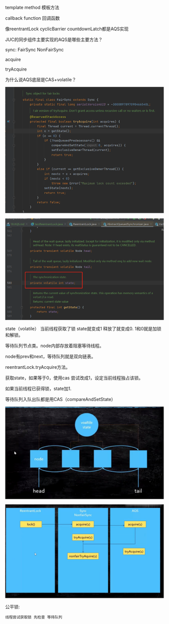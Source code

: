 template method 模板方法

callback function 回调函数

像reentrantLock cyclicBarrier countdownLatch都是AQS实现


JUC的同步组件主要实现的AQS是哪些主要方法？


sync: FairSync NonFairSync

acquire

tryAcquire

为什么说AQS底层是CAS+volatile？

![img_35.png](img_35.png)

![img_37.png](img_37.png)

state（volatile） 当前线程获取了锁 state就变成1 释放了就变成0.
1和0就是加锁和解锁。

等待队列节点类。node内部存放着阻塞等待线程。

node有prev和next，等待队列就是双向链表。

reentrantLock.tryAcquire方法。

获取state，如果等于0，使用cas 尝试改成1，设定当前线程独占该锁。

如果当前线程已获得锁，state加1.

等待队列入队出队都是用CAS（compareAndSetState）

![img_38.png](img_38.png)

![img_36.png](img_36.png)

公平锁:
    
    线程尝试获取锁 先检查 等待队列







